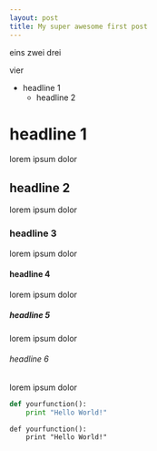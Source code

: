 ```yaml
---
layout: post
title: My super awesome first post
---
```

eins zwei drei

vier

<!-- MarkdownTOC depth=2 -->

- headline 1
    - headline 2

<!-- /MarkdownTOC -->

# headline 1
lorem ipsum dolor
## headline 2
lorem ipsum dolor
### headline 3
lorem ipsum dolor
#### headline 4
lorem ipsum dolor
##### headline 5
lorem ipsum dolor
###### headline 6
lorem ipsum dolor

~~~ python
def yourfunction():
    print "Hello World!"
~~~

```
def yourfunction():
    print "Hello World!"
```